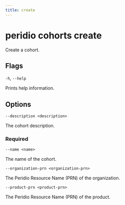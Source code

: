 ```yaml
---
title: create
---
```


# peridio cohorts create

Create a cohort.

## Flags

`-h`, `--help`

Prints help information.

## Options

`--description <description>`

The cohort description.

### Required

`--name <name>`

The name of the cohort.

`--organization-prn <organization-prn>`

The Peridio Resource Name (PRN) of the organization.

`--product-prn <product-prn>`

The Peridio Resource Name (PRN) of the product.
